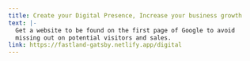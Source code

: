 ```yaml
---
title: Create your Digital Presence, Increase your business growth
text: |-
  Get a website to be found on the first page of Google to avoid
  missing out on potential visitors and sales.
link: https://fastland-gatsby.netlify.app/digital
---
```

